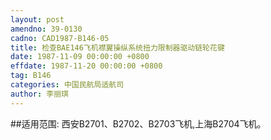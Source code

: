 ```yaml
---
layout: post
amendno: 39-0130
cadno: CAD1987-B146-05
title: 检查BAE146飞机襟翼操纵系统扭力限制器驱动链轮花键
date: 1987-11-09 00:00:00 +0800
effdate: 1987-11-20 00:00:00 +0800
tag: B146
categories: 中国民航局适航司
author: 李丽琪
---
```


##适用范围:
西安B2701、B2702、B2703飞机,上海B2704飞机。

